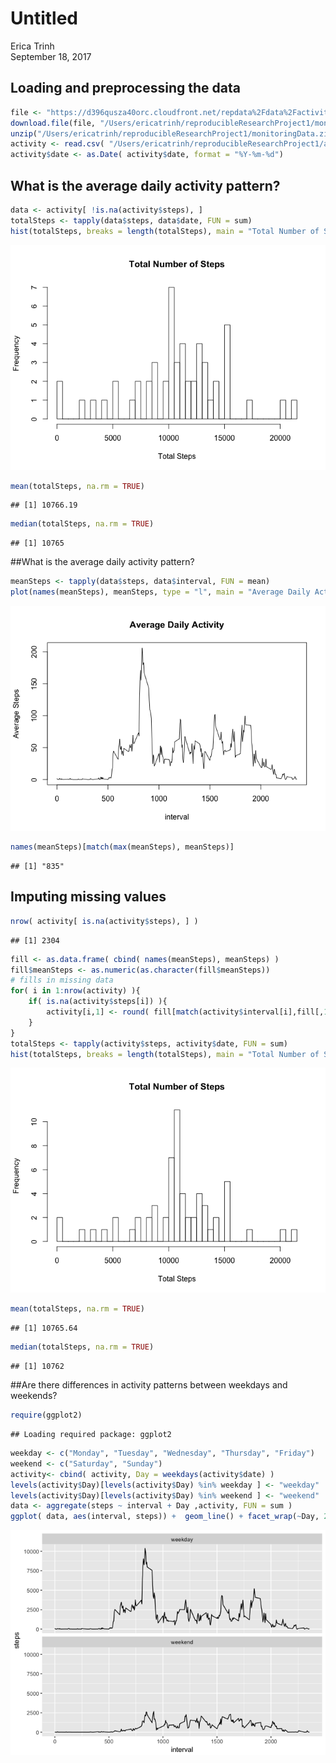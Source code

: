 # Untitled
Erica Trinh  
September 18, 2017  



## Loading and preprocessing the data


```r
file <- "https://d396qusza40orc.cloudfront.net/repdata%2Fdata%2Factivity.zip"
download.file(file, "/Users/ericatrinh/reproducibleResearchProject1/monitoringData.zip", method="curl")
unzip("/Users/ericatrinh/reproducibleResearchProject1/monitoringData.zip")
activity <- read.csv( "/Users/ericatrinh/reproducibleResearchProject1/activity.csv", header = TRUE)
activity$date <- as.Date( activity$date, format = "%Y-%m-%d") 
```

## What is the average daily activity pattern?



```r
data <- activity[ !is.na(activity$steps), ]
totalSteps <- tapply(data$steps, data$date, FUN = sum)
hist(totalSteps, breaks = length(totalSteps), main = "Total Number of Steps", xlab = "Total Steps")
```

![](PA1_template_files/figure-html/unnamed-chunk-2-1.png)<!-- -->

```r
mean(totalSteps, na.rm = TRUE) 
```

```
## [1] 10766.19
```

```r
median(totalSteps, na.rm = TRUE)
```

```
## [1] 10765
```

##What is the average daily activity pattern?

```r
meanSteps <- tapply(data$steps, data$interval, FUN = mean)
plot(names(meanSteps), meanSteps, type = "l", main = "Average Daily Activity", xlab = "interval" , ylab = "Average Steps" )
```

![](PA1_template_files/figure-html/unnamed-chunk-3-1.png)<!-- -->

```r
names(meanSteps)[match(max(meanSteps), meanSteps)]
```

```
## [1] "835"
```


## Imputing missing values

```r
nrow( activity[ is.na(activity$steps), ] )
```

```
## [1] 2304
```

```r
fill <- as.data.frame( cbind( names(meanSteps), meanSteps) )
fill$meanSteps <- as.numeric(as.character(fill$meanSteps))
# fills in missing data
for( i in 1:nrow(activity) ){
    if( is.na(activity$steps[i]) ){
        activity[i,1] <- round( fill[match(activity$interval[i],fill[,1]),2] )
    }
}
totalSteps <- tapply(activity$steps, activity$date, FUN = sum)
hist(totalSteps, breaks = length(totalSteps), main = "Total Number of Steps", xlab = "Total Steps")
```

![](PA1_template_files/figure-html/unnamed-chunk-4-1.png)<!-- -->

```r
mean(totalSteps, na.rm = TRUE) 
```

```
## [1] 10765.64
```

```r
median(totalSteps, na.rm = TRUE)
```

```
## [1] 10762
```

##Are there differences in activity patterns between weekdays and weekends?

```r
require(ggplot2)
```

```
## Loading required package: ggplot2
```

```r
weekday <- c("Monday", "Tuesday", "Wednesday", "Thursday", "Friday")
weekend <- c("Saturday", "Sunday")
activity<- cbind( activity, Day = weekdays(activity$date) )
levels(activity$Day)[levels(activity$Day) %in% weekday ] <- "weekday"
levels(activity$Day)[levels(activity$Day) %in% weekend ] <- "weekend"
data <- aggregate(steps ~ interval + Day ,activity, FUN = sum )
ggplot( data, aes(interval, steps)) +  geom_line() + facet_wrap(~Day, 2)
```

![](PA1_template_files/figure-html/unnamed-chunk-5-1.png)<!-- -->
